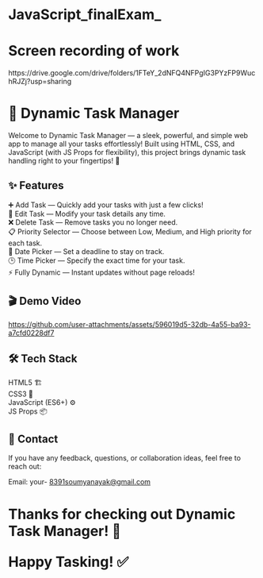 # JavaScript_finalExam_
<h1>Screen recording of work</h1>
https://drive.google.com/drive/folders/1FTeY_2dNFQ4NFPgIG3PYzFP9WuchRJZj?usp=sharing
<h1>📝 Dynamic Task Manager</h1>
Welcome to Dynamic Task Manager — a sleek, powerful, and simple web app to manage all your tasks effortlessly!
Built using HTML, CSS, and JavaScript (with JS Props for flexibility), this project brings dynamic task handling right to your fingertips! 🚀

<h2>✨ Features</h2>
➕ Add Task — Quickly add your tasks with just a few clicks!<br>
📝 Edit Task — Modify your task details any time.<br>
❌ Delete Task — Remove tasks you no longer need.<br>
📋 Priority Selector — Choose between Low, Medium, and High priority for each task.<br>
📅 Date Picker — Set a deadline to stay on track.<br>
🕒 Time Picker — Specify the exact time for your task.<br>
⚡ Fully Dynamic — Instant updates without page reloads!

<h2>🎬 Demo Video</h2>



https://github.com/user-attachments/assets/596019d5-32db-4a55-ba93-a7cfd0228df7




<h2>
🛠️ Tech Stack</h2>
HTML5 🏗️<br>
CSS3 🎨<br>
JavaScript (ES6+) ⚙️<br>
JS Props 📦

<h2>📧 Contact</h2>
If you have any feedback, questions, or collaboration ideas, feel free to reach out:<br>


Email: your- 8391soumyanayak@gmail.com

<h1>Thanks for checking out Dynamic Task Manager! 🌟<br>

Happy Tasking! ✅</h1>
